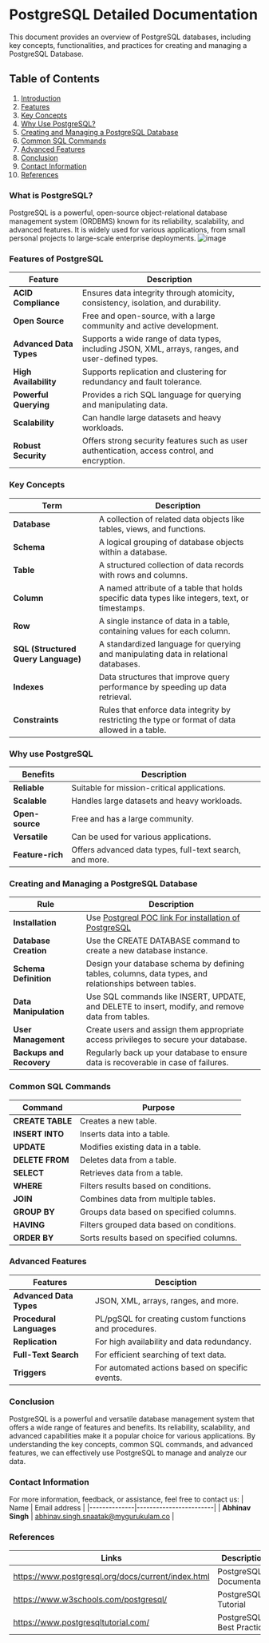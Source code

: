 # PostgreSQL Detailed Documentation

This document provides an overview of PostgreSQL databases, including key concepts, functionalities, and practices for creating and managing a PostgreSQL Database.

## Table of Contents
1. [Introduction](#what-is-postgresql)
2. [Features](#features-of-postgresql)
3. [Key Concepts](#key-concepts)
4. [Why Use PostgreSQL?](#why-use-postgresql)
5. [Creating and Managing a PostgreSQL Database](#creating-and-managing-a-postgresql-database)
6. [Common SQL Commands](#common-sql-commands)
7. [Advanced Features](#advanced-features)
8. [Conclusion](#conclusion)
9. [Contact Information](#contact-information)
10. [References](#references)

### What is PostgreSQL?

PostgreSQL is a powerful, open-source object-relational database management system (ORDBMS) known for its reliability, scalability, and advanced features. It is widely used for various applications, from small personal projects to large-scale enterprise deployments.
![image](https://github.com/user-attachments/assets/a693d1ac-9e05-4e1f-929c-4d29004ca0fb)

### Features of PostgreSQL

| Feature                | Description                                                                                    |
|----------------------------|--------------------------------------------------------------------------------------------|
| **ACID Compliance**        | Ensures data integrity through atomicity, consistency, isolation, and durability. |
| **Open Source**            | Free and open-source, with a large community and active development.     |
| **Advanced Data Types**    | Supports a wide range of data types, including JSON, XML, arrays, ranges, and user-defined types. |
| **High Availability**      |  Supports replication and clustering for redundancy and fault tolerance.  |
| **Powerful Querying**      | Provides a rich SQL language for querying and manipulating data.        |
| **Scalability**            | Can handle large datasets and heavy workloads.     |
| **Robust Security**        | Offers strong security features such as user authentication, access control, and encryption.     |

### Key Concepts

| Term               | Description                                                                                  |
|----------------------|----------------------------------------------------------------------------------------------|
|      **Database**    | A collection of related data objects like tables, views, and functions.          |
|     **Schema**       | A logical grouping of database objects within a database.                        |
| **Table**     | A structured collection of data records with rows and columns.         |
| **Column**    | A named attribute of a table that holds specific data types like integers, text, or timestamps.       |
|   **Row**     | A single instance of data in a table, containing values for each column.      |
| **SQL (Structured Query Language)**    | A standardized language for querying and manipulating data in relational databases.  |
| **Indexes**    | Data structures that improve query performance by speeding up data retrieval.           |
| **Constraints**    | Rules that enforce data integrity by restricting the type or format of data allowed in a table.  |

### Why use PostgreSQL

| Benefits                           | Description |
|-------------------------------------|-----------------------------------------------|
| **Reliable**     | Suitable for mission-critical applications.|
| **Scalable**           | Handles large datasets and heavy workloads. |
| **Open-source**      | Free and has a large community.  |
| **Versatile**         | Can be used for various applications.  |
| **Feature-rich**     |  Offers advanced data types, full-text search, and more.|

### Creating and Managing a PostgreSQL Database

| **Rule** | **Description**  |
|----------|------------------|
| **Installation**| Use [Postgreql POC link For installation of PostgreSQL](https://github.com/mygurukulam-p10/Documention/tree/main/OT%20MS%20Understanding/PostgreSQL/Setup%20and%20run%20the%20PostgreSQL%20for%20POC)|
| **Database Creation** | Use the CREATE DATABASE command to create a new database instance.|
| **Schema Definition** | Design your database schema by defining tables, columns, data types, and relationships between tables.|
| **Data Manipulation** | Use SQL commands like INSERT, UPDATE, and DELETE to insert, modify, and remove data from tables.|
| **User Management**| Create users and assign them appropriate access privileges to secure your database.|
| **Backups and Recovery** |Regularly back up your database to ensure data is recoverable in case of failures.            |

### Common SQL Commands

| **Command** |     **Purpose**      |
|------------- |----------------------|
| **CREATE TABLE** | Creates a new table. |
| **INSERT INTO** | Inserts data into a table. |
| **UPDATE**  | Modifies existing data in a table. |
| **DELETE FROM** | Deletes data from a table. |
| **SELECT** | Retrieves data from a table. |
| **WHERE** | Filters results based on conditions. |
| **JOIN** | Combines data from multiple tables.|
| **GROUP BY** | Groups data based on specified columns. |
| **HAVING** | Filters grouped data based on conditions. |
| **ORDER BY** | Sorts results based on specified columns. |

### Advanced Features

| **Features** |     **Desciption**   |
|------------- |----------------------|
| **Advanced Data Types** | JSON, XML, arrays, ranges, and more. |
| **Procedural Languages** | PL/pgSQL for creating custom functions and procedures. |
| **Replication**  | For high availability and data redundancy. |
| **Full-Text Search** |  For efficient searching of text data. |
| **Triggers** | For automated actions based on specific events.|

 ### Conclusion
 
PostgreSQL is a powerful and versatile database management system that offers a wide range of features and benefits. Its reliability, scalability, and advanced capabilities make it a popular choice for various applications. By understanding the key concepts, common SQL commands, and advanced features, we can effectively use PostgreSQL to manage and analyze our data.

### Contact Information
For more information, feedback, or assistance, feel free to contact us:
| Name         | Email address          |
|--------------|------------------------|
| **Abhinav Singh**    | abhinav.singh.snaatak@mygurukulam.co  |
 
### References
| Links                                             | Descriptions                       |
|---------------------------------------------------|------------------------------------|
| https://www.postgresql.org/docs/current/index.html |PostgreSQL Documentation |
|https://www.w3schools.com/postgresql/| PostgreSQL Tutorial|
| https://www.postgresqltutorial.com/|PostgreSQL Best Practices|
